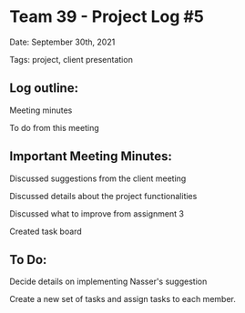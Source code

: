 # Team 39 - Project Log #5

Date: September 30th, 2021

Tags: project, client presentation

## Log outline:

Meeting minutes

To do from this meeting

## Important Meeting Minutes:

Discussed suggestions from the client meeting

Discussed details about the project functionalities

Discussed what to improve from assignment 3

Created task board

## To Do:

Decide details on implementing Nasser&#39;s suggestion

Create a new set of tasks and assign tasks to each member.
